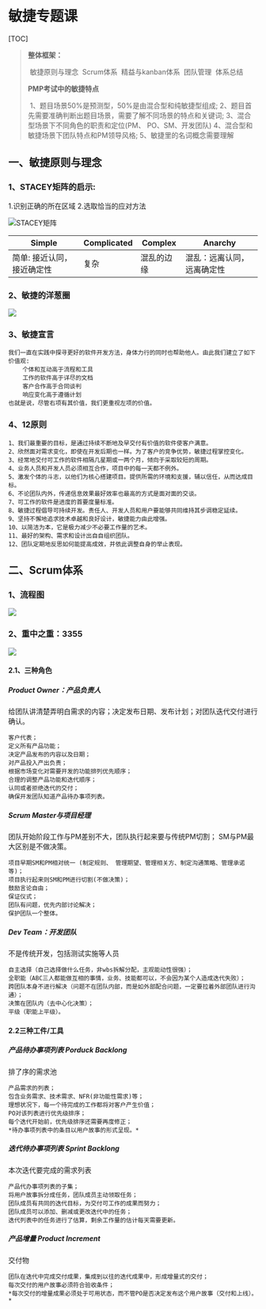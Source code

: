 # 敏捷专题课

[TOC]

> **整体框架：**
>
> ​	敏捷原则与理念
> ​	Scrum体系
> ​	精益与kanban体系
> ​	团队管理
> ​	体系总结
>
> **PMP考试中的敏捷特点**
>
> ​	1、题目场景50%是预测型，50%是由混合型和纯敏捷型组成;
> ​	2、题目首先需要准确判断出题目场景，需要了解不同场景的特点和关键词;
> ​	3、混合型场景下不同角色的职责和定位(PM、 PO、SM、开发团队)
> ​	4、混合型和敏捷场景下团队特点和PM领导风格;
> ​	5、敏捷里的名词概念需要理解

## 一、敏捷原则与理念

### 1、STACEY矩阵的启示:

1.识别正确的所在区域
2.选取恰当的应对方法

![STACEY矩阵](敏捷专题课V1.0.assets/1.1-1敏捷的使用场景.png)

| Simple                     | Complicated | Complex    | Anarchy                    |
| -------------------------- | ----------- | ---------- | -------------------------- |
| 简单: 接近认同，接近确定性 | 复杂        | 混乱的边缘 | 混乱：远离认同，远离确定性 |

### 2、敏捷的洋葱圈

![](敏捷专题课V1.0.assets/1.1-2敏捷洋葱圈.png)

### 3、敏捷宣言

```
我们一直在实践中探寻更好的软件开发方法，身体力行的同时也帮助他人。由此我们建立了如下价值观:
    个体和互动高于流程和工具
    工作的软件高于详尽的文档
    客户合作高于合同谈判
    响应变化高于遵循计划
也就是说，尽管右项有其价值，我们更重视左项的价值。
```

### 4、12原则

```
1、我们最重要的目标，是通过持续不断地及早交付有价值的软件使客户满意。
2、欣然面对需求变化，即使在开发后期也一样。为了客户的竞争优势，敏捷过程掌控变化。
3、经常地交付可工作的软件相隔几星期或一两个月，倾向于采取较短的周期。
4、业务人员和开发人员必须相互合作，项目中的每一天都不例外。
5、激发个体的斗志，以他们为核心搭建项目。提供所需的环境和支援，辅以信任，从而达成目标。
6、不论团队内外，传递信息效果最好效率也最高的方式是面对面的交谈。
7、可工作的软件是进度的首要度量标准。
8、敏捷过程倡导可持续开发。责任人、开发人员和用户要能够共同维持其步调稳定延续。
9、坚持不懈地追求技术卓越和良好设计，敏捷能力由此增强。
10、以简洁为本，它是极力减少不必要工作量的艺术。
11、最好的架构、需求和设计出自自组织团队。
12、团队定期地反思如何能提高成效，并依此调整自身的举止表现。
```

## 二、Scrum体系

### 1、流程图

![](敏捷专题课V1.0.assets/1.2-1Scrum流程图.png)

### 2、重中之重：3355

![](敏捷专题课V1.0.assets/1.2-2重中之重3355-16493095542551.png)

#### 2.1、三种角色

##### Product Owner：产品负责人

给团队讲清楚弄明白需求的内容；决定发布日期、发布计划；对团队迭代交付进行确认。

```
客户代表；
定义所有产品功能；
决定产品发布的内容以及日期；
对产品投入产出负责；
根据市场变化对需要开发的功能排列优先顺序；
合理的调整产品功能和迭代顺序；
认同或者拒绝迭代的交付；
确保开发团队知道产品待办事项列表。
```

##### Scrum Master与项目经理

团队开始阶段工作与PM差别不大，团队执行起来要与传统PM切割；
SM与PM最大区别是不做决策。

```
项目早期SM和PM相对统一 (制定规则、 管理期望、管理相关方、制定沟通策略、管理承诺等)；
项目执行起来则SM和PM进行切割(不做决策)；
鼓励言论自由；
保证仪式；
团队有问题，优先内部讨论解决；
保护团队一个整体。
```

##### Dev Team：开发团队

不是传统开发，包括测试实施等人员

```
自主选择（自己选择做什么任务，非wbs拆解分配，主观能动性很强）；
全职能（ABC三人都能做互相的事情，业务、技能都可以，不会因为某个人造成迭代失败）；
跨团队本身不进行解决（问题不在团队内部，而是如外部配合问题，一定要拉着外部团队进行沟通）；
决策在团队内（去中心化决策）；
平级（职能上平级）。
```

#### 2.2三种工件/工具

##### 产品待办事项列表 Porduck Backlong

排了序的需求池

```
产品需求的列表；
包含业务需求、技术需求、NFR(非功能性需求)等；
理想状况下，每一个待完成的工作都将对客户产生价值；
PO对该列表进行优先级排序；
每个迭代开始前，优先级排序还需要再度修正；
*待办事项列表中的条目以用户故事的形式呈现。*
```

##### **迭代待办事项列表 Sprint Backlong**

本次迭代要完成的需求列表

```
产品代办事项列表的子集；
将用户故事拆分成任务，团队成员主动领取任务；
团队成员有共同的迭代目标，为交付可工作的成果而努力；
团队成员可以添加、删减或更改迭代中的任务；
迭代列表中的任务进行了估算，剩余工作量的估计每天需要更新。
```

##### **产品增量 Product Increment**

交付物

```
团队在迭代中完成交付成果，集成到以往的迭代成果中，形成增量式的交付；
每次交付的用户故事必须符合验收条件；
*每次交付的增量成果必须处于可用状态，而不管PO是否决定发布这个用户故事（交付和上线）。*
```

